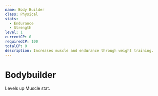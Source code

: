 ```yaml
---
name: Body Builder
class: Physical
stats:
  - Endurance
  - Strength
level: 1
currentCP: 0
requiredCP: 100
totalCP: 0
description: Increases muscle and endurance through weight training.
---
```


# Bodybuilder
Levels up Muscle stat.